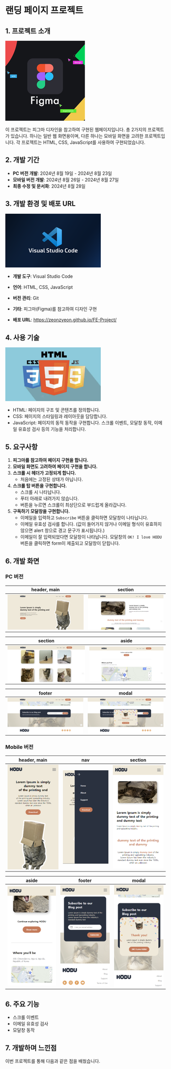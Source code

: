 # 랜딩 페이지 프로젝트

## 1. 프로젝트 소개
<img src="image_README.md/figma.png" width="250" height="auto"/>

이 프로젝트는 피그마 디자인을 참고하여 구현된 웹페이지입니다. 총 2가지의 프로젝트가 있습니다. 하나는 일반 웹 화면용이며, 다른 하나는 모바일 화면을 고려한 프로젝트입니다. 각 프로젝트는 HTML, CSS, JavaScript를 사용하여 구현되었습니다.

## 2. 개발 기간
- **PC 버전 개발**: 2024년 8월 19일 - 2024년 8월 23일
- **모바일 버전 개발**: 2024년 8월 26일 - 2024년 8월 27일
- **최종 수정 및 문서화**: 2024년 8월 28일

## 3. 개발 환경 및 배포 URL
<img src="image_README.md/visual_studio_code.png" width="300" height="auto"/>

- **개발 도구**: Visual Studio Code
- **언어**: HTML, CSS, JavaScript
- **버전 관리**: Git
- **기타**: 피그마(Figma)를 참고하여 디자인 구현

- **배포 URL**: https://zeonzyeon.github.io/FE-Project/

## 4. 사용 기술
<img src="image_README.md/html_css_js.png" width="300" height="auto"/>

- HTML: 페이지의 구조 및 콘텐츠를 정의합니다.
- CSS: 페이지의 스타일링과 레이아웃을 담당합니다.
- JavaScript: 페이지의 동적 동작을 구현합니다. 스크롤 이벤트, 모달창 동작, 이메일 유효성 검사 등의 기능을 처리합니다.

## 5. 요구사항
1. **피그마를 참고하여 페이지 구현을 합니다.**
2. **모바일 화면도 고려하여 페이지 구현을 합니다.**
3. **스크롤 시 헤더가 고정되게 합니다.** 
   - 처음에는 고정된 상태가 아닙니다.
4. **스크롤 탑 버튼을 구현합니다.**
   - 스크롤 시 나타납니다.
   - 푸터 아래로 내려가지 않습니다.
   - 버튼을 누르면 스크롤이 최상단으로 부드럽게 올라갑니다.
5. **구독하기 모달창을 구현합니다.**
   - 이메일을 입력하고 `Subscribe` 버튼을 클릭하면 모달창이 나타납니다.
   - 이메일 유효성 검사를 합니다. (값이 들어가지 않거나 이메일 형식이 유효하지 않으면 alert 창으로 경고 문구가 표시됩니다.)
   - 이메일이 잘 입력되었다면 모달창이 나타납니다. 모달창의 `OK! I love HODU` 버튼을 클릭하면 form이 제출되고 모달창이 닫힙니다.

## 6. 개발 화면
### PC 버전
header, main|section|
---|---|
![alt text](<image_README.md/스크린샷 2024-08-28 111121.png>)|![alt text](<image_README.md/스크린샷 2024-08-28 111227.png>)|

section|aside|
---|---|
![alt text](<image_README.md/스크린샷 2024-08-28 111259.png>)|![alt text](<image_README.md/스크린샷 2024-08-28 111329.png>)|

footer|modal|
---|---|
![alt text](<image_README.md/스크린샷 2024-08-28 111410.png>)|![alt text](<image_README.md/스크린샷 2024-08-28 111846.png>)|

### Mobile 버전
header, main|nav|section|
---|---|---|
![alt text](<image_README.md/스크린샷 2024-08-28 112039.png>)|![alt text](<image_README.md/스크린샷 2024-08-28 112112.png>)|![alt text](<image_README.md/스크린샷 2024-08-28 112142.png>)|

aside|footer|modal|
---|---|---|
![alt text](<image_README.md/스크린샷 2024-08-28 112405.png>)|![alt text](<image_README.md/스크린샷 2024-08-28 112439.png>)|![alt text](<image_README.md/스크린샷 2024-08-28 132546.png>)|

## 6. 주요 기능
- 스크롤 이벤트
- 이메일 유효성 검사
- 모달창 동작

## 7. 개발하며 느낀점
이번 프로젝트를 통해 다음과 같은 점을 배웠습니다.


